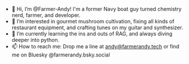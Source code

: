 - 👋 Hi, I’m @Farmer-Andy! I'm a former Navy boat guy turned chemistry nerd, farmer, and developer.
- 👀 I’m interested in gourmet mushroom cultivation, fixing all kinds of restaurant equipment, and crafting tunes on my guitar and synthesizer.
- 🌱 I’m currently learning the ins and outs of RAG, and always diving deeper into python.
- 📫 How to reach me: Drop me a line at andy@farmerandy.tech or find me on Bluesky @farmerandy.bsky.social
